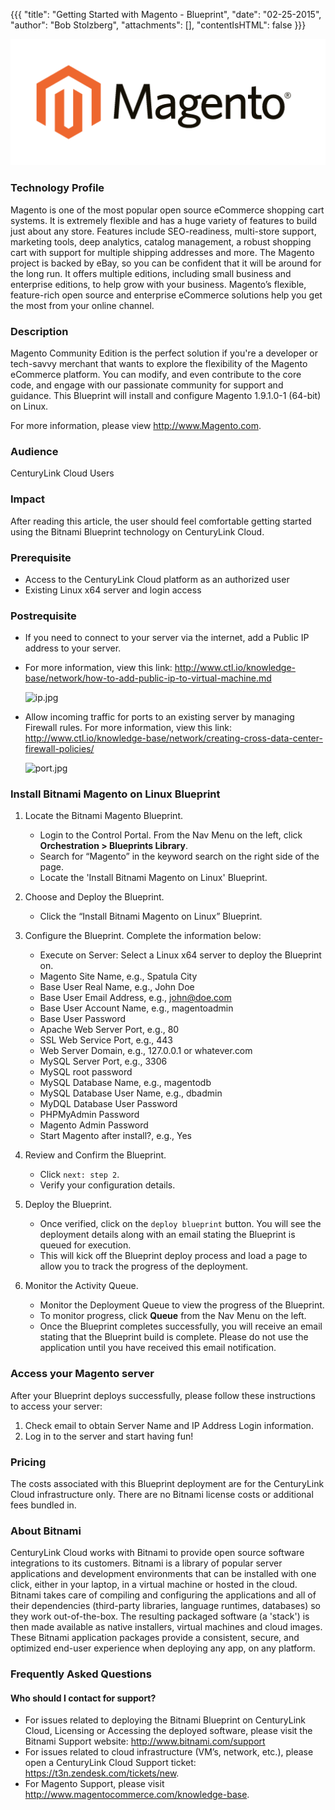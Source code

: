 {{{
  "title": "Getting Started with Magento - Blueprint",
  "date": "02-25-2015",
  "author": "Bob Stolzberg",
  "attachments": [],
  "contentIsHTML": false
}}}

![Magento Logo](../../images/magento-logo.png)

### Technology Profile
Magento is one of the most popular open source eCommerce shopping cart systems. It is extremely flexible and has a huge variety of features to build just about any store. Features include SEO-readiness, multi-store support, marketing tools, deep analytics, catalog management, a robust shopping cart with support for multiple shipping addresses and more. The Magento project is backed by eBay, so you can be confident that it will be around for the long run. It offers multiple editions, including small business and enterprise editions, to help grow with your business. Magento’s flexible, feature-rich open source and enterprise eCommerce solutions help you get the most from your online channel.

### Description
Magento Community Edition is the perfect solution if you're a developer or tech-savvy merchant that wants to explore the flexibility of the Magento eCommerce platform. You can modify, and even contribute to the core code, and engage with our passionate community for support and guidance.  This Blueprint will install and configure Magento 1.9.1.0-1 (64-bit) on Linux.

For more information, please view http://www.Magento.com.

### Audience
CenturyLink Cloud Users

### Impact
After reading this article, the user should feel comfortable getting started using the Bitnami Blueprint technology on CenturyLink Cloud.


### Prerequisite
* Access to the CenturyLink Cloud platform as an authorized user
* Existing Linux x64 server and login access

### Postrequisite
* If you need to connect to your server via the internet, add a Public IP address to your server.
* For more information, view this link: http://www.ctl.io/knowledge-base/network/how-to-add-public-ip-to-virtual-machine.md

    ![ip.jpg](https://t3n.zendesk.com/attachments/token/kObGC9P2IjP1ate0NexwFNiXz/?name=ip.jpg)

* Allow incoming traffic for ports to an existing server by managing Firewall rules.  For more information, view this link: http://www.ctl.io/knowledge-base/network/creating-cross-data-center-firewall-policies/

    ![port.jpg](https://t3n.zendesk.com/attachments/token/1Ufw0JjIWW8XfASYLh4x3Irl9/?name=port.jpg)

### Install Bitnami Magento on Linux Blueprint
1. Locate the Bitnami Magento Blueprint.
   * Login to the Control Portal. From the Nav Menu on the left, click **Orchestration > Blueprints Library**.
   * Search for “Magento” in the keyword search on the right side of the page.
   * Locate the 'Install Bitnami Magento on Linux' Blueprint.

2. Choose and Deploy the Blueprint.
   * Click the “Install Bitnami Magento on Linux” Blueprint.

3. Configure the Blueprint.
   Complete the information below:

   * Execute on Server: Select a Linux x64 server to deploy the Blueprint on.
   * Magento Site Name, e.g., Spatula City
   * Base User Real Name, e.g., John Doe
   * Base User Email Address, e.g., john@doe.com
   * Base User Account Name, e.g., magentoadmin
   * Base User Password
   * Apache Web Server Port, e.g., 80
   * SSL Web Service Port, e.g., 443
   * Web Server Domain, e.g., 127.0.0.1 or whatever.com
   * MySQL Server Port, e.g., 3306
   * MySQL root password
   * MySQL Database Name, e.g., magentodb
   * MySQL Database User Name, e.g., dbadmin
   * MyDQL Database User Password
   * PHPMyAdmin Password
   * Magento Admin Password
   * Start Magento after install?, e.g., Yes

4. Review and Confirm the Blueprint.
   * Click `next: step 2`.
   * Verify your configuration details.

5. Deploy the Blueprint.
   * Once verified, click on the `deploy blueprint` button. You will see the deployment details along with an email stating the Blueprint is queued for execution.
   * This will kick off the Blueprint deploy process and load a page to allow you to track the progress of the deployment.

6. Monitor the Activity Queue.
   * Monitor the Deployment Queue to view the progress of the Blueprint.
   * To monitor progress, click **Queue** from the Nav Menu on the left.
   * Once the Blueprint completes successfully, you will receive an email stating that the Blueprint build is complete. Please do not use the application until you have received this email notification.

### Access your Magento server
After your Blueprint deploys successfully, please follow these instructions to access your server:
1. Check email to obtain Server Name and IP Address Login information.
2. Log in to the server and start having fun!

### Pricing
The costs associated with this Blueprint deployment are for the CenturyLink Cloud infrastructure only. There are no Bitnami license costs or additional fees bundled in.

### About Bitnami
CenturyLink Cloud works with Bitnami to provide open source software integrations to its customers. Bitnami is a library of popular server applications and development environments that can be installed with one click, either in your laptop, in a virtual machine or hosted in the cloud. Bitnami takes care of compiling and configuring the applications and all of their dependencies (third-party libraries, language runtimes, databases) so they work out-of-the-box. The resulting packaged software (a 'stack') is then made available as native installers, virtual machines and cloud images. These Bitnami application packages provide a consistent, secure, and optimized end-user experience when deploying any app, on any platform.

### Frequently Asked Questions

#### Who should I contact for support?
* For issues related to deploying the Bitnami Blueprint on CenturyLink Cloud, Licensing or Accessing the deployed software, please visit the Bitnami Support website: http://www.bitnami.com/support
* For issues related to cloud infrastructure (VM’s, network, etc.), please open a CenturyLink Cloud Support ticket: https://t3n.zendesk.com/tickets/new.
* For Magento Support, please visit http://www.magentocommerce.com/knowledge-base.
